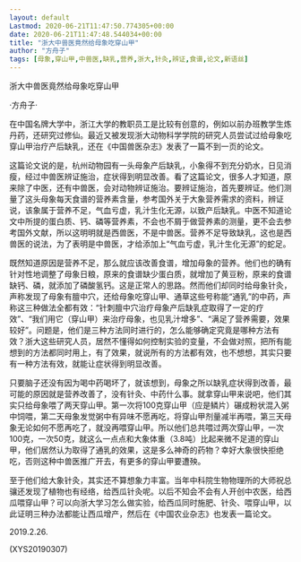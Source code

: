 ```yaml
---
layout: default
Lastmod: 2020-06-21T11:47:50.774305+00:00
date: 2020-06-21T11:47:48.544034+00:00
title: "浙大中兽医竟然给母象吃穿山甲"
author: "方舟子"
tags: [母象,穿山甲,中兽医,缺乳,营养,浙大,针灸,辨证,食谱,论文,新语丝]
---
```


浙大中兽医竟然给母象吃穿山甲

·方舟子·

在中国名牌大学中，浙江大学的教职员工是比较有创意的，例如以前办班教学生炼丹药，还研究过修仙。最近又被发现浙大动物科学学院的研究人员尝试过给母象吃穿山甲治疗产后缺乳，还在《中国兽医杂志》发表了一篇不到一页的论文。

这篇论文说的是，杭州动物园有一头母象产后缺乳，小象得不到充分奶水，日见消瘦，经过中兽医辨证施治，症状得到明显改善。看了这篇论文，很多人才知道，原来除了中医，还有中兽医，会对动物辨证施治。要辨证施治，首先要辨证。他们测量了这头母象每天食谱的营养素含量，参考国外关于大象营养需求的资料，辨证说，该象属于营养不足，气血亏虚，乳汁生化无源，以致产后缺乳。中医不知道论文中所提的蛋白质、钙、磷等营养素，不会也不屑于做营养素的测量，更不会去参考国外文献，所以这明明就是西兽医，不是中兽医。营养不足导致缺乳，这也是西兽医的说法，为了表明是中兽医，才给添加上“气血亏虚，乳汁生化无源”的蛇足。

既然知道原因是营养不足，那么就应该改善食谱，增加母象的营养。他们也的确有针对性地调整了母象日粮，原来的食谱缺少蛋白质，就增加了黄豆粉，原来的食谱缺钙、磷，就添加了磷酸氢钙。这是正常人的思路。然而他们却同时给母象针灸，声称发现了母象有膻中穴，还给母象吃穿山甲、通草这些号称能“通乳”的中药，声称这三种做法全都有效：“针刺膻中穴治疗母象产后缺乳症取得了一定的疗效”、“我们用它（穿山甲）来治疗母象，也见乳汁增多”、“满足了营养需要，效果较好”。问题是，他们是三种方法同时进行的，怎么能够确定究竟是哪种方法有效？浙大这些研究人员，居然不懂得如何控制实验的变量，不会做对照，把所有能想到的方法都同时用上，有了效果，就说所有的方法都有效，也不想想，其实只要有一种方法有效，就能让症状得到明显改善。

只要脑子还没有因为喝中药喝坏了，就该想到，母象之所以缺乳症状得到改善，最可能的原因就是营养改善了，没有针灸、中药什么事。就拿穿山甲来说吧，他们其实只给母象喂了两天穿山甲。第一次将100克穿山甲（应是鳞片）碾成粉状混入粥中饲喂，第二天母象发觉粥中有异味不愿再吃，将穿山甲剂量减半再喂，第三天母象无论如何不愿再吃了，就没再喂穿山甲。所以他们总共喂过两次穿山甲，一次100克，一次50克，就这么一点点和大象体重（3.8吨）比起来微不足道的穿山甲，他们居然认为取得了通乳的效果，这是多么神奇的药物？幸好大象很快拒绝吃，否则这种中兽医推广开去，有更多的穿山甲要遭殃。

至于他们给大象针灸，其实还不算想象力丰富。当年中科院生物物理所的大师祝总骧还发现了植物也有经络，给西瓜针灸呢。以后不知会不会有人开创中农医，给西瓜喂穿山甲？可以向浙大学习怎么做实验，给西瓜同时施肥、针灸、喂穿山甲，以此证明三种办法都能让西瓜增产，然后在《中国农业杂志》也发表一篇论文。

2019.2.26.

(XYS20190307)

